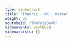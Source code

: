 ```yaml
---
type: videotrack
title: "Théoriz - BK - Horta"
weight: 31
youtubeId: "lKWYyZe0wvk"
videoevents: vevt0028
videoartists: []
---
```

